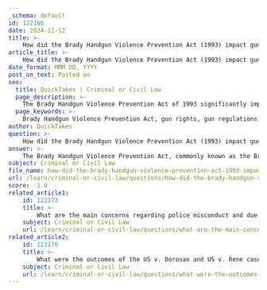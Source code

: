 ```yaml
---
_schema: default
id: 122166
date: 2024-12-12
title: >-
    How did the Brady Handgun Violence Prevention Act (1993) impact gun rights and regulations?
article_title: >-
    How did the Brady Handgun Violence Prevention Act (1993) impact gun rights and regulations?
date_format: MMM DD, YYYY
post_on_text: Posted on
seo:
  title: QuickTakes | Criminal or Civil Law
  page_description: >-
    The Brady Handgun Violence Prevention Act of 1993 significantly impacted U.S. gun rights and regulations by mandating background checks for firearm purchases, aiming to prevent prohibited individuals from obtaining guns, and establishing a waiting period that shaped ongoing discussions on gun control.
  page_keywords: >-
    Brady Handgun Violence Prevention Act, gun rights, gun regulations, background checks, firearm purchasers, prohibited individuals, public safety, waiting period, National Instant Criminal Background Check System, NICS, gun sales, Second Amendment, gun control, private sales, internet transactions, legal challenges
author: QuickTakes
question: >-
    How did the Brady Handgun Violence Prevention Act (1993) impact gun rights and regulations?
answer: >-
    The Brady Handgun Violence Prevention Act, commonly known as the Brady Act, was signed into law by President Bill Clinton on November 30, 1993. This legislation marked a significant shift in gun rights and regulations in the United States by establishing a system of background checks for firearm purchasers. The Act aimed to prevent prohibited individuals, such as felons and those with mental health issues, from obtaining firearms.\n\nKey provisions of the Brady Act included:\n\n1. **Background Checks**: The Act mandated that all federally licensed firearms dealers conduct background checks on individuals looking to purchase firearms. This requirement was intended to ensure that those who pose a risk to public safety could not legally acquire guns.\n\n2. **Waiting Period**: Initially, the Brady Act imposed a five-day waiting period for handgun purchases, which was in effect until the National Instant Criminal Background Check System (NICS) was fully implemented in 1998. This waiting period was designed to provide time for background checks to be completed.\n\n3. **Impact on Gun Purchases**: Since its enactment, the Brady Act has reportedly prevented over three million prohibited purchasers from acquiring firearms. The NICS has conducted hundreds of millions of background checks since its inception, demonstrating the law's extensive reach in regulating gun sales.\n\n4. **Criticism and Legal Challenges**: The Brady Act faced opposition from gun rights advocates, who argued that it infringed upon the Second Amendment rights of law-abiding citizens. Critics contended that the law would have limited impact on reducing violent crime, as it did not address illegal gun sales or the black market.\n\n5. **Long-term Effects**: Studies have shown that waiting periods and background checks can contribute to a reduction in gun-related deaths. However, the rise of private sales and internet transactions has complicated the enforcement of these regulations, as a significant number of firearms are sold without background checks.\n\nOverall, the Brady Handgun Violence Prevention Act has had a lasting impact on the legal landscape of gun regulations in the United States, establishing a framework for background checks that continues to influence discussions on gun control and rights today.
subject: Criminal or Civil Law
file_name: how-did-the-brady-handgun-violence-prevention-act-1993-impact-gun-rights-and-regulations.md
url: /learn/criminal-or-civil-law/questions/how-did-the-brady-handgun-violence-prevention-act-1993-impact-gun-rights-and-regulations
score: -1.0
related_article1:
    id: 122173
    title: >-
        What are the main concerns regarding police misconduct and due process in the context of gun rights?
    subject: Criminal or Civil Law
    url: /learn/criminal-or-civil-law/questions/what-are-the-main-concerns-regarding-police-misconduct-and-due-process-in-the-context-of-gun-rights
related_article2:
    id: 122170
    title: >-
        What were the outcomes of the US v. Dorosan and US v. Rene cases?
    subject: Criminal or Civil Law
    url: /learn/criminal-or-civil-law/questions/what-were-the-outcomes-of-the-us-v-dorosan-and-us-v-rene-cases
---
```


&nbsp;